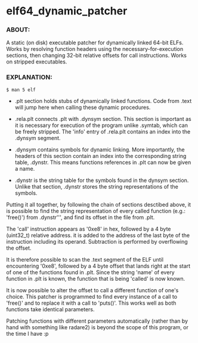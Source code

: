 # elf64_dynamic_patcher


### ABOUT:

A static (on disk) executable patcher for dynamically linked 64-bit ELFs. Works by 
resolving function headers using the necessary-for-execution sections, then changing 
32-bit relative offsets for call instructions. Works on stripped executables.


### EXPLANATION:


```
$ man 5 elf
```

- .plt section holds stubs of dynamically linked functions. Code from .text will jump 
  here when calling these dynamic procedures.

- .rela.plt connects .plt with .dynsym section. This section is important as it is 
  necessary for execution of the program unlike .symtab, which can be freely stripped. 
  The 'info' entry of .rela.plt contains an index into the .dynsym segment.

- .dynsym contains symbols for dynamic linking. More importantly, the headers of this 
  section contain an index into the corresponding string table, .dynstr. This means 
  functions references in .plt can now be given a name.

- .dynstr is the string table for the symbols found in the dynsym section. Unlike that 
  section, .dynstr stores the string representations of the symbols.

Putting it all together, by following the chain of sections desctibed above, it is 
possible to find the string representation of every called function (e.g.: 'free()') 
from .dynstr''', and find its offset in the file from .plt. 

The 'call' instruction appears as '0xe8' in hex, followed by a 4 byte (uint32_t) 
relative address. it is added to the address of the last byte of the instruction 
including its operand. Subtraction is performed by overflowing the offset.

It is therefore possible to scan the .text segment of the ELF until encountering 
'0xe8', followed by a 4 byte offset that lands right at the start of one of the 
functions found in .plt. Since the string 'name' of every function in .plt is known, 
the function that is being 'called' is now known.

It is now possible to alter the offset to call a different function of one's choice. 
This patcher is programmed to find every instance of a call to 'free()' and to replace 
it with a call to 'puts()'. This works well as both functions take identical parameters.

Patching functions with different parameters automatically (rather than by hand with 
something like radare2) is beyond the scope of this program, or the time I have :p
